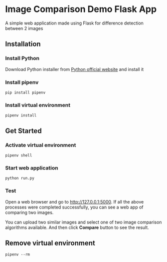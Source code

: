 # Image Comparison Demo Flask App

A simple web application made using Flask for difference detection between 2 images

## Installation

### Install Python

Download Python installer from [Python official website](https://www.python.org/downloads/) and install it

### Install pipenv

    pip install pipenv
    
### Install virtual environment

    pipenv install
    
## Get Started

### Activate virtual environment

    pipenv shell
    
### Start web application

    python run.py
    
### Test

Open a web browser and go to http://127.0.0.1:5000. If all the above processes were completed successfully, you can see a web app of comparing two images.

You can upload two similar images and select one of two image comparison algorithms available. And then click **Compare** button to see the result.

## Remove virtual environment

    pipenv --rm
